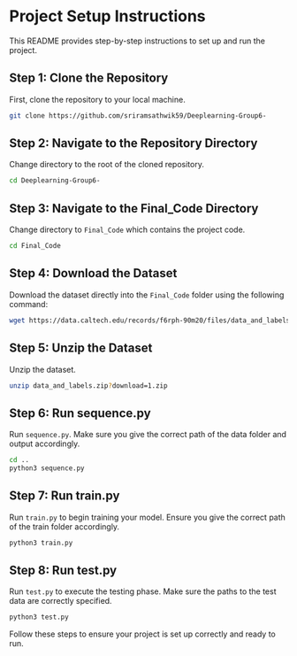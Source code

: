 # Project Setup Instructions

This README provides step-by-step instructions to set up and run the project.

## Step 1: Clone the Repository
First, clone the repository to your local machine.

```bash
git clone https://github.com/sriramsathwik59/Deeplearning-Group6-
```

## Step 2: Navigate to the Repository Directory
Change directory to the root of the cloned repository.

```bash
cd Deeplearning-Group6-
```

## Step 3: Navigate to the Final_Code Directory
Change directory to `Final_Code` which contains the project code.

```bash
cd Final_Code
```

## Step 4: Download the Dataset
Download the dataset directly into the `Final_Code` folder using the following command:

```bash
wget https://data.caltech.edu/records/f6rph-90m20/files/data_and_labels.zip?download=1 -O data_and_labels.zip
```

## Step 5: Unzip the Dataset
Unzip the dataset.

```bash
unzip data_and_labels.zip?download=1.zip
```

## Step 6: Run sequence.py
Run `sequence.py`. Make sure you give the correct path of the data folder and output accordingly.

```bash
cd ..
python3 sequence.py
```

## Step 7: Run train.py
Run `train.py` to begin training your model. Ensure you give the correct path of the train folder accordingly.

```bash
python3 train.py
```

## Step 8: Run test.py
Run `test.py` to execute the testing phase. Make sure the paths to the test data are correctly specified.

```bash
python3 test.py
```

Follow these steps to ensure your project is set up correctly and ready to run.
